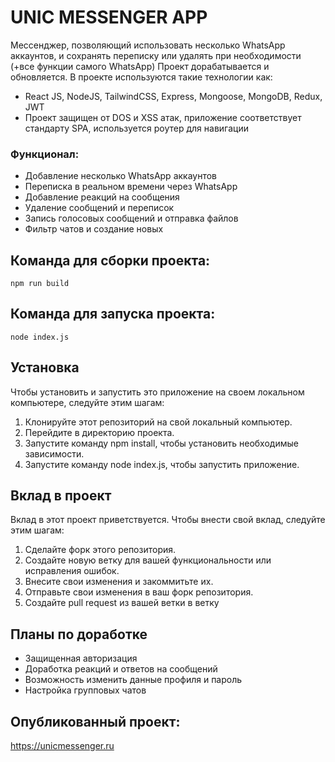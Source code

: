 # UNIC MESSENGER APP

Мессенджер, позволяющий использовать несколько WhatsApp аккаунтов, и сохранять переписку или удалять при необходимости (+все функции самого WhatsApp) Проект дорабатывается и обновляется. В проекте используются такие технологии как:

- React JS, NodeJS, TailwindCSS, Express, Mongoose, MongoDB, Redux, JWT
- Проект защищен от DOS и XSS атак, приложение соответствует стандарту SPA, используется роутер для навигации

### Функционал:

- Добавление несколько WhatsApp аккаунтов
- Переписка в реальном времени через WhatsApp
- Добавление реакций на сообщения
- Удаление сообщений и переписок
- Запись голосовых сообщений и отправка файлов
- Фильтр чатов и создание новых

## Команда для сборки проекта:

```
npm run build
```

## Команда для запуска проекта:

```
node index.js
```

## Установка

Чтобы установить и запустить это приложение на своем локальном компьютере, следуйте этим шагам:

1. Клонируйте этот репозиторий на свой локальный компьютер.
2. Перейдите в директорию проекта.
3. Запустите команду npm install, чтобы установить необходимые зависимости.
4. Запустите команду node index.js, чтобы запустить приложение.

## Вклад в проект

Вклад в этот проект приветствуется. Чтобы внести свой вклад, следуйте этим шагам:

1. Сделайте форк этого репозитория.
2. Создайте новую ветку для вашей функциональности или исправления ошибок.
3. Внесите свои изменения и закоммитьте их.
4. Отправьте свои изменения в ваш форк репозитория.
5. Создайте pull request из вашей ветки в ветку

## Планы по доработке

- Защищенная авторизация
- Доработка реакций и ответов на сообщений
- Возможность изменить данные профиля и пароль
- Настройка групповых чатов

## Опубликованный проект:

https://unicmessenger.ru
